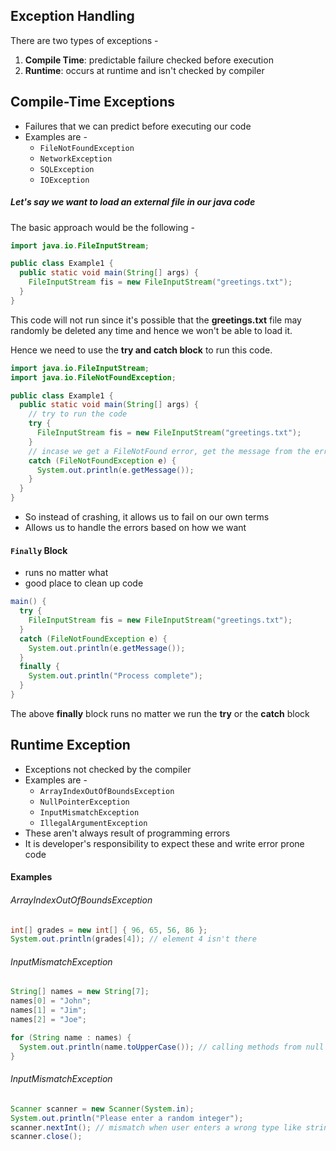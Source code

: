 ## Exception Handling

There are two types of exceptions -

1. **Compile Time**: predictable failure checked before execution
2. **Runtime**: occurs at runtime and isn't checked by compiler

## Compile-Time Exceptions

- Failures that we can predict before executing our code
- Examples are -
  - `FileNotFoundException`
  - `NetworkException`
  - `SQLException`
  - `IOException`

##### Let's say we want to load an external file in our java code

The basic approach would be the following -

```java
import java.io.FileInputStream;

public class Example1 {
  public static void main(String[] args) {
    FileInputStream fis = new FileInputStream("greetings.txt");
  }
}
```

This code will not run since it's possible that the **greetings.txt** file may randomly be deleted any time and hence we won't be able to load it.

Hence we need to use the **try and catch block** to run this code.

```java
import java.io.FileInputStream;
import java.io.FileNotFoundException;

public class Example1 {
  public static void main(String[] args) {
    // try to run the code
    try {
      FileInputStream fis = new FileInputStream("greetings.txt");
    }
    // incase we get a FileNotFound error, get the message from the error
    catch (FileNotFoundException e) {
      System.out.println(e.getMessage());
    }
  }
}
```

- So instead of crashing, it allows us to fail on our own terms
- Allows us to handle the errors based on how we want

#### `Finally` Block

- runs no matter what
- good place to clean up code

```java
main() {
  try {
    FileInputStream fis = new FileInputStream("greetings.txt");
  }
  catch (FileNotFoundException e) {
    System.out.println(e.getMessage());
  }
  finally {
    System.out.println("Process complete");
  }
}
```

The above **finally** block runs no matter we run the **try** or the **catch** block

## Runtime Exception

- Exceptions not checked by the compiler
- Examples are -
  - `ArrayIndexOutOfBoundsException`
  - `NullPointerException`
  - `InputMismatchException`
  - `IllegalArgumentException`
- These aren't always result of programming errors
- It is developer's responsibility to expect these and write error prone code

#### Examples

###### ArrayIndexOutOfBoundsException

```java
int[] grades = new int[] { 96, 65, 56, 86 };
System.out.println(grades[4]); // element 4 isn't there
```

###### InputMismatchException

```java
String[] names = new String[7];
names[0] = "John";
names[1] = "Jim";
names[2] = "Joe";

for (String name : names) {
  System.out.println(name.toUpperCase()); // calling methods from null after 3 iterations
}
```

###### InputMismatchException

```java
Scanner scanner = new Scanner(System.in);
System.out.println("Please enter a random integer");
scanner.nextInt(); // mismatch when user enters a wrong type like string
scanner.close();
```
